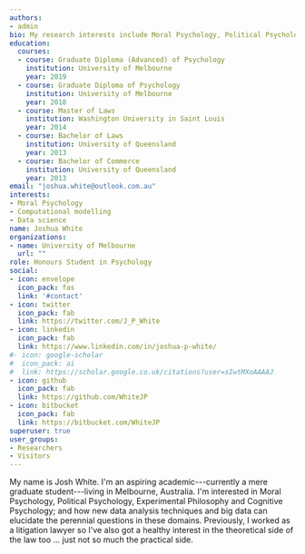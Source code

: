 ```yaml
---
authors:
- admin
bio: My research interests include Moral Psychology, Political Psychology, Experimental Philosophy, Cognitive Psychology and more.
education:
  courses:
  - course: Graduate Diploma (Advanced) of Psychology
    institution: University of Melbourne
    year: 2019
  - course: Graduate Diploma of Psychology
    institution: University of Melbourne
    year: 2018
  - course: Master of Laws
    institution: Washington University in Saint Louis
    year: 2014
  - course: Bachelor of Laws
    institution: University of Queensland
    year: 2013
  - course: Bachelor of Commerce 
    institution: University of Queensland
    year: 2013
email: "joshua.white@outlook.com.au"
interests:
- Moral Psychology
- Computational modelling
- Data science
name: Joshua White
organizations:
- name: University of Melbourne
  url: ""
role: Honours Student in Psychology
social:
- icon: envelope
  icon_pack: fas
  link: '#contact'
- icon: twitter
  icon_pack: fab
  link: https://twitter.com/J_P_White
- icon: linkedin
  icon_pack: fab
  link: https://www.linkedin.com/in/joshua-p-white/
#- icon: google-scholar
#  icon_pack: ai
#  link: https://scholar.google.co.uk/citations?user=sIwtMXoAAAAJ
- icon: github
  icon_pack: fab
  link: https://github.com/WhiteJP
- icon: bitbucket 
  icon_pack: fab
  link: https://bitbucket.com/WhiteJP
superuser: true
user_groups:
- Researchers
- Visitors
---
```


My name is Josh White. I'm an aspiring academic---currently a mere graduate student---living in Melbourne, Australia. I'm interested in Moral Psychology, Political Psychology, Experimental Philosophy and Cognitive Psychology; and how new data analysis techniques and big data can elucidate the perennial questions in these domains. Previously, I worked as a litigation lawyer so I've also got a healthy interest in the theoretical side of the law too ... just not so much the practical side.